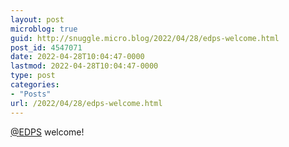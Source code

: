 ```yaml
---
layout: post
microblog: true
guid: http://snuggle.micro.blog/2022/04/28/edps-welcome.html
post_id: 4547071
date: 2022-04-28T10:04:47-0000
lastmod: 2022-04-28T10:04:47-0000
type: post
categories:
- "Posts"
url: /2022/04/28/edps-welcome.html
---
```

<p><span class="h-card" translate="no"><a href="https://social.network.europa.eu/@EDPS" class="u-url mention">@<span>EDPS</span></a></span> welcome!</p>
